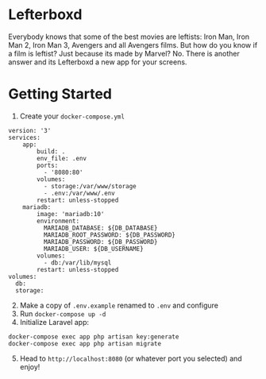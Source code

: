 # Lefterboxd
Everybody knows that some of the best movies are leftists: Iron Man, Iron Man 2, Iron Man 3, Avengers and all Avengers films. But how do you know if a film is leftist? Just because its made by Marvel? No. There is another answer and its Lefterboxd a new app for your screens.

# Getting Started

1. Create your `docker-compose.yml`
```
version: '3'
services:
    app:
        build: .
        env_file: .env
        ports:
          - '8080:80'
        volumes:
          - storage:/var/www/storage
          - .env:/var/www/.env
        restart: unless-stopped
    mariadb:
        image: 'mariadb:10'
        environment:
          MARIADB_DATABASE: ${DB_DATABASE}
          MARIADB_ROOT_PASSWORD: ${DB_PASSWORD}
          MARIADB_PASSWORD: ${DB_PASSWORD}
          MARIADB_USER: ${DB_USERNAME}
        volumes:
          - db:/var/lib/mysql
        restart: unless-stopped
volumes:
  db:
  storage:
```

2. Make a copy of `.env.example` renamed to `.env` and configure
3. Run `docker-compose up -d`
4. Initialize Laravel app:
```
docker-compose exec app php artisan key:generate
docker-compose exec app php artisan migrate
```
5. Head to `http://localhost:8080` (or whatever port you selected) and enjoy!
